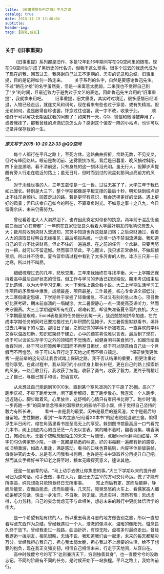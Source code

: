 ```yaml
---
title: 【旧事重提系列之四】平凡之路
catalog: true
date: 2018-11-19 13:40:04
subtitle:
header-img:
tags: [随笔,成长]
---
```


### 关于《旧事重提》
&emsp;&emsp;《旧事重提》系列都是旧作，多是12年到16年期间写在QQ空间里的随笔。现在QQ空间似乎成了黑历史的代名词，但我不这么觉得。很多个过去的我迭代成为了现在的我，回首过去，我感谢自己过去不定期的、忠实的记录和总结。旧事重提，目的是记得如何一路走来。
&emsp;&emsp;关于系列的名字，自然是要感谢鲁迅先生。不过“朝花夕拾”的名字虽然美，但是一来寓意太脆弱，二来我也不觉得自己到了“夕”的时间，且最近致力于避免过于文艺的表达，因此鲁迅先生弃用的“旧事重提”，我就拿来用吧。
&emsp;&emsp;旧事重提，旧文重发，其实时过境迁，很多感悟已经消退，人物已经走远，就连文风和词句，现在看来有些也过于穿凿、或有失精准。但无论如何，说是敝帚自珍也罢，怀念过往也罢，我一字不改，收录于此。
&emsp;&emsp;顺便终于可以解决长期困扰我的问题了：如果有一天，QQ、微信和微博被弃用了，或者我挂了，那我曾经的点滴记录怎么办？感谢这个偏安一隅的小站点，也许可以记录并保存我的一生。

---

***原文写于 2015-10-20 22:33 @QQ空间***


&emsp;&emsp;每个人都行在平凡之路上，至死方休。这路曲曲折折，岔路无数，不见交叉，但时有峰回路转。眼前是黎明前、迷雾裹挟浓黑，背后是日暮里、晚风捎过斜阳，四下全是黑暗，看不清前途，只有身处的这一刻沐浴光明。虽无行人，但脚步声提醒有旁人行走在临近的路上；虽无日月，但时而划过的流星刹那间点亮前方的风景。  
&emsp;&emsp;对于未经世事的人，三年五载便是一生一世。过往无甚了了，大学三年于我已如此漫长。特别是大三下，整个学期都像是平板支撑的最后十秒，明知快到结点却止不住浑身颤抖。回首走过的路，若是更早有意识，我会选择更好的岔路，遇上更好的风景；但已庆幸自己如今的所在，不算辜负时光。不如意之事十之八九，今日留得余庆，未来仍需努力。


&emsp;&emsp;曾经看着北大人大潸然泪下，也许因此奠定对帝都的执念。两年前于混乱街道脱口而出“心在帝都”；一年前在宜家怔怔良久看着大学最好朋友的眼睛说想去人大；数月前收到央财入营通知，冥冥中知道也许这就是归宿；之后央财通过，看着人大的录取日程明白无缘相见；最后填报系统，一边填一边不禁泪流满面，我知道自己的实力不比央财高，但止不住的一遍遍想，在之前的任何一个岔路，只要再努力一把，就可以不留遗憾。然而事已至此。平心而论，我只求正常收益，不做超额预期，所以并不侥幸。夏令营申请过程中看到了太多厉害的人物，冰冻三尺非一日之寒，所以并不叫屈。


&emsp;&emsp;细细梳理过去的几年，悲欣交集。三年来我始终在寻找平衡。大一上学期还保持着高中最后良好状态的惯性，但工作与学习的矛盾已初现端倪。期末考试结束后无比遗憾，以为大学学习无用，大一下索性上课全看小说。大二上学期生活学习工作项目的矛盾集中爆发，成绩最差，项目最差，工作最差，核心专业课全部低分。大二寒假痛定思痛，下学期终于掌握了轻重缓急，不过又有别的急火攻心，项目做好比赛考砸，期末前崩溃的一塌糊涂。大二暑假静心一点一滴提高英语听力，然而失守国赛。大三上学期退掉所有社团，艰难转型，却错失准备夏令营的良机。大三下学期最是艰难，Excel表格里的任务细分到每一天，战战兢兢地拼命加速，在完成本学期任务的同时还要拾掇过去几年积攒的乱摊子。大三暑假里默默看书，填补过去几年留下的亏空。那段日子里，之前犯怵的学科不断被攻克，一直喜欢的学科又得以温故知新，知识框架终于建立，心中的踏实喜悦难以言表。最后到了现在，终于可以谈论生存学习之外的领域而不觉愧疚，如健身闲书美食旅行，如器乐绘画妆容时尚，终于可以短暂解甲归田而不再整日担忧，终于可以随意给自己放一个月假而不再惶恐，终于可以从容行走于天地之间而不强自镇定。
&emsp;&emsp;“保研使我更优秀”--是前辈的这句话让我尝试踏上保研之路。我不否认结果的重要，但更注重过程的享受。在此过程中，我从同行的小伙伴身上取长补短，更在自己的路上探索新的风景。一路且歌且行，我收获了技能，收获了勇气，收获了毅力，更终于稍稍赶上了自己，与自己握手和谈，把酒言欢。


&emsp;&emsp;从未想过自己能跑到10000米，直到某个寒风凛冽的下午跑了25圈。高兴了跑步庆祝，不爽了跑步发泄，闲了跑步解闷，累了跑步散心。我喜欢一个人跑步，远近随心。脚步踏着风，心里放空，这舒畅的心情只有看闲书比得了。跑步时“跑一步再跑一步”的简单信念带来的潜移默化的影响不容小觑，终于觉得自己坚持的毅力有所长进。
&emsp;&emsp;看书一直是我的最爱。闲书是最后的避风港，文字是最后的自留地。生性懒散，看到“一年内立志/已经看XX本书”的励志贴就退避三舍。偷得浮生半日闲时，缩在角落里看书是至高无上的享受。躲到图书馆最高层一口气看完几本书，阖上封底内心的白茫茫一片无以言表。累的睡不着时，翻着诗集，噙香满口，宛如仙乐。无数个夜晚想起陌生的未来一片惆怅，点起kindle翻两页红楼，字字句句仿佛家里小院，一砖一瓦都是熟悉的味道。好的书每翻一遍都有新的感受，如旧境重游，如故人重逢，满是感动。看书的口味也算挑剔，内容字体排版装帧，值得讲究的太多。总是有人问我看书何用，也许是在书中汲取养分再提升自己吧。然而其实手捧好书不知老之将至时，根本无暇探究意义，遑论其他。


&emsp;&emsp;还是一位前辈的话，“马上动手去做让你焦虑的事。”大三下学期以来的提升都可归为这句话。动手去做，事在人为，自己无力主宰的方可交付命运。做了才能有所提高，纯凭想象只能饱食终日无所事事。
&emsp;&emsp;知止而后有定，定而后能静，静而后能安，安而后能虑，虑而后能得。几天前，晃晃悠悠的火车上，看儒家高人细细讲解这句话，惊出一身冷汗。不自欺，则无愧。思虑实得，沛然有豫；思虑虚得，心力劳耗。自己的妄念忧虑无不与此相关，想必未来的践行中更能体悟哲学的伟大。


&emsp;&emsp;是一个希望有始有终的人，所以重去萌发斗志的地方做告别之旅，所以一直想着写点东西作为总结。曾经我遇见一个人，澄澈的像清水，温暖的像阳光，惦念良久终于放下。曾经我走过一段路，曲曲折折，有惊无险，盘桓多时最终走出。曾经我邂逅一拨朋友，相见恨晚，无话不说，我知道我们会一起走，未来的每天都精彩万分。曾经我担心我自己，担心我太弱太脆，担心我过不上想要的生活，给不了想要的抱负，现在我正变强变韧，相信自己相信未来，行走于天地间，从容自在。
&emsp;&emsp;高中时候傻兮兮的写下“达则兼济天下，穷则独善其身”，也一直傻兮兮的没敢忘记。不同的阶段有不同的任务，是时候开始下一站旅程。平凡之路上，我始终前行。
